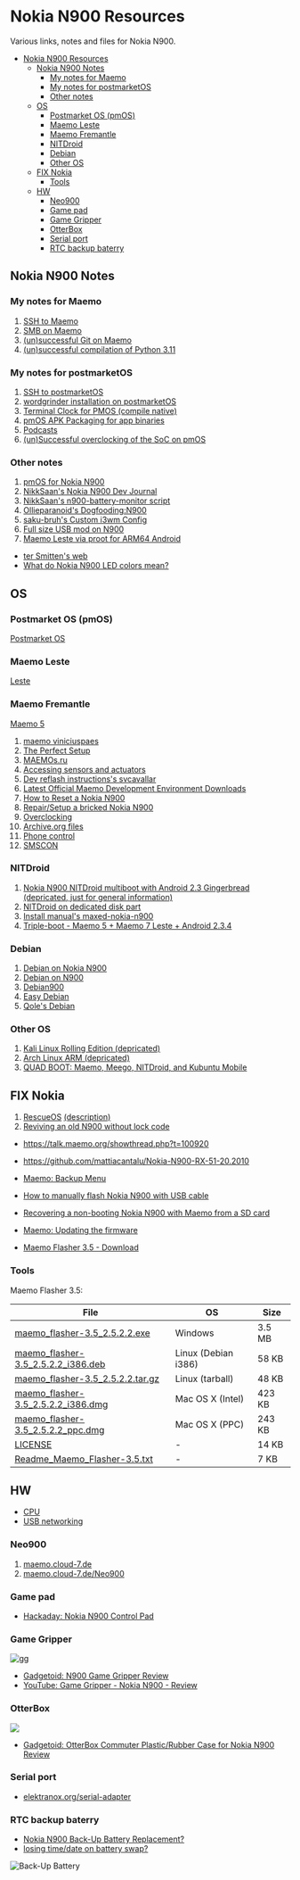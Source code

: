 # Nokia N900 Resources
Various links, notes and files for Nokia N900.

- [Nokia N900 Resources](#nokia-n900-resources)
  - [Nokia N900 Notes](#nokia-n900-notes)
    - [My notes for Maemo](#my-notes-for-maemo)
    - [My notes for postmarketOS](#my-notes-for-postmarketos)
    - [Other notes](#other-notes)
  - [OS](#os)
    - [Postmarket OS (pmOS)](#postmarket-os-pmos)
    - [Maemo Leste](#maemo-leste)
    - [Maemo Fremantle](#maemo-fremantle)
    - [NITDroid](#nitdroid)
    - [Debian](#debian)
    - [Other OS](#other-os)
  - [FIX Nokia](#fix-nokia)
    - [Tools](#tools)
  - [HW](#hw)
    - [Neo900](#neo900)
    - [Game pad](#game-pad)
    - [Game Gripper](#game-gripper)
    - [OtterBox](#otterbox)
    - [Serial port](#serial-port)
    - [RTC backup baterry](#rtc-backup-baterry)

## Nokia N900 Notes

### My notes for Maemo 
1. [SSH to Maemo](./doc/Nokia%20N900%20-%20SSH.md)
2. [SMB on Maemo](./doc/maemo_smb.md)
3. [(un)successful Git on Maemo](./doc/maemo_git.md)
4. [(un)successful compilation of Python 3.11](https://github.com/elPytel/Python_3.11_on_N900)

### My notes for postmarketOS

1. [SSH to postmarketOS](./doc/pmos_SSH.md)
2. [wordgrinder installation on postmarketOS](./doc/pmos_wordgrinder.md)
3. [Terminal Clock for PMOS (compile native)](./doc/pmos_tty-clock_native.md)
4. [pmOS APK Packaging for app binaries](./doc/pmos_apk_packaging.md)
5. [Podcasts](./doc/pmos_podcasts.md)
6. [(un)Successful overclocking of the SoC on pmOS](./doc/pmos_overclocking.md)

### Other notes

1. [pmOS for Nokia N900](https://wiki.postmarketos.org/wiki/Nokia_N900_(nokia-n900))
2. [NikkSaan's Nokia N900 Dev Journal](https://gist.github.com/NikkSaan/b8dec1ddb368e0d8ea7b413d8533e2ef)
3. [NikkSaan's n900-battery-monitor script](https://gist.github.com/NikkSaan/800c17d87dddfaa9edf5274130717d73)
4. [Ollieparanoid's Dogfooding:N900](https://wiki.postmarketos.org/wiki/User:Ollieparanoid/Dogfooding:N900)
5. [saku-bruh's Custom i3wm Config](https://github.com/saku-bruh/i3-n900)
6. [Full size USB mod on N900](https://simpledevices.blogspot.com/2015/04/a-few-modifications-of-nokia-n900.html)
9. [Maemo Leste via proot for ARM64 Android](https://github.com/diejuse/proot_MaemoLeste_on_Android)
- [ter Smitten's web](https://blog.tersmitten.nl/tag/n900)
- [What do Nokia N900 LED colors mean?](https://n900tips.blogspot.com/2010/04/what-do-nokia-n900-led-colors-mean.html)

## OS

### Postmarket OS (pmOS)

[Postmarket OS](./pmOS_files/Postmarket%20OS.md)


### Maemo Leste
[Leste](./maemo_leste_files/Leste.md)

### Maemo Fremantle

[Maemo 5](./maemoOS_files/Maemo%205.md)

1. [maemo viniciuspaes](https://maemo.viniciuspaes.com/)
2. [The Perfect Setup](https://wiki.maemo.org/N900_The_Perfect_Setup)
3. [MAEMOs.ru](http://maemos.ru/faq/)
4. [Accessing sensors and actuators](https://mlab.taik.fi/paja/?p=1263)
5. [Dev reflash instructions's svcavallar](https://gist.github.com/svcavallar/8e7809de10eded30b2d510fcc9685963)
6. [Latest Official Maemo Development Environment Downloads](http://web.archive.org/web/20131117084237/http://skeiron.org/tablets-dev/maemo_dev_env_downloads/)
7. [How to Reset a Nokia N900](https://www.wikihow.tech/Reset-a-Nokia-N900)
8. [Repair/Setup a bricked Nokia N900](https://harald.ist.org/howto/n900/repair_bricked_phone.html)
9. [Overclocking](https://wiki.maemo.org/Overclocking)
10. [Archive.org files](https://archive.org/details/nokia_N900)
11. [Phone control](https://wiki.maemo.org/Phone_control)
12. [SMSCON](https://wiki.maemo.org/SMSCON)

### NITDroid

1. [Nokia N900 NITDroid multiboot with Android 2.3 Gingerbread (depricated, just for general information)](https://github.com/mattiacantalu/Nokia_N900_NITDroid)
2. [NITDroid on dedicated disk part](https://talk.maemo.org/showthread.php?t=101345)
3. [Install manual's maxed-nokia-n900](http://maxed-nokia-n900.blogspot.com/)
4. [Triple-boot - Maemo 5 + Maemo 7 Leste + Android 2.3.4](https://talk.maemo.org/showthread.php?t=101338)

### Debian
1. [Debian on Nokia N900](https://wiki.debian.org/DebianOnN900)
2. [Debian on N900](https://n900.elektranox.org/index.html)
3. [Debian900](https://github.com/dderby/debian900)
4. [Easy Debian](https://wiki.maemo.org/Easy_Debian)
5. [Qole's Debian](https://qole.org/files/debian900/)


### Other OS

1. [Kali Linux Rolling Edition (depricated)](https://talk.maemo.org/showthread.php?t=96573)
2. [Arch Linux ARM (depricated)](https://talk.maemo.org/showthread.php?t=81892)
3. [QUAD BOOT: Maemo, Meego, NITDroid, and Kubuntu Mobile](https://talk.maemo.org/showthread.php?t=74956)

## FIX Nokia

1. [RescueOS](https://github.com/quitesimpleorg/N900_RescueOS) [(description)](https://quitesimple.org/page/N900rescueOS)
2. [Reviving an old N900 without lock code](https://blog.tldnr.org/2015/01/10/reviving-an-old-n900-without-lock-code/)
- https://talk.maemo.org/showthread.php?t=100920
- https://github.com/mattiacantalu/Nokia-N900-RX-51-20.2010
- [Maemo: Backup Menu](http://maemo.org/downloads/product/Maemo5/backupmenu/)
- [How to manually flash Nokia N900 with USB cable](https://www.lemmymorgan.com/how-to-manually-flash-nokia-n900-with-usb-cable/)
- [Recovering a non-booting Nokia N900 with Maemo from a SD card](https://kicherer.org/joomla/index.php/en/blog/32-recovering-a-non-booting-nokia-n900-with-maemo-from-a-sd-card)

- [Maemo: Updating the firmware](https://wiki.maemo.org/Updating_the_firmware)
- [Maemo Flasher 3.5 - Download](https://maemo.viniciuspaes.com/flasher/)

### Tools
Maemo Flasher 3.5:

| File | OS | Size |
| --- | --- | --- |
| [maemo_flasher-3.5_2.5.2.2.exe](./tools/flasher-3.5/maemo_flasher-3.5_2.5.2.2.exe) | Windows | 3.5 MB |
| [maemo_flasher-3.5_2.5.2.2_i386.deb](./tools/flasher-3.5/maemo_flasher-3.5_2.5.2.2_i386.deb) | Linux (Debian i386) | 58 KB |
| [maemo_flasher-3.5_2.5.2.2.tar.gz](./tools/flasher-3.5/maemo_flasher-3.5_2.5.2.2.tar.gz) | Linux (tarball) | 48 KB |
| [maemo_flasher-3.5_2.5.2.2_i386.dmg](./tools/flasher-3.5/maemo_flasher-3.5_2.5.2.2_i386.dmg) | Mac OS X (Intel) | 423 KB |
| [maemo_flasher-3.5_2.5.2.2_ppc.dmg](./tools/flasher-3.5/maemo_flasher-3.5_2.5.2.2_ppc.dmg) | Mac OS X (PPC) | 243 KB |
| [LICENSE](./tools/flasher-3.5/LICENSE) | - | 14 KB |
| [Readme_Maemo_Flasher-3.5.txt](./tools/flasher-3.5/Readme_Maemo_Flasher-3.5.txt) | - | 7 KB |

## HW

- [CPU](https://wiki.maemo.org/N900_CPU)
- [USB networking](https://wiki.maemo.org/N900_USB_networking)

### Neo900

1. [maemo.cloud-7.de](http://maemo.cloud-7.de/)
2. [maemo.cloud-7.de/Neo900](http://maemo.cloud-7.de/Neo900/)

### Game pad
- [Hackaday: Nokia N900 Control Pad](https://hackaday.com/2011/12/12/nokia-n900-control-pad-is-perfect-for-gaming-on-the-go/)

### Game Gripper

![gg](./assets/Game%20Gripper/IMG_6688.jpg)

- [Gadgetoid: N900 Game Gripper Review](https://gadgetoid.com/2010/08/18/n900-game-gripper-review/)
- [YouTube: Game Gripper - Nokia N900 - Review](https://www.youtube.com/watch?v=utOYw_8Y8Iw)

### OtterBox

![](./assets/OtterBox/otterbox-n900-case-apart.jpg)

- [Gadgetoid: OtterBox Commuter Plastic/Rubber Case for Nokia N900 Review](https://gadgetoid.com/2010/05/20/otterbox-commuter-plasticrubber-case-for-nokia-n900-review/)

### Serial port
- [elektranox.org/serial-adapter](https://n900.elektranox.org/serial-adapter.html)

### RTC backup baterry
- [Nokia N900 Back-Up Battery Replacement?](https://talk.maemo.org/showthread.php?t=92199)
- [losing time/date on battery swap?](https://talk.maemo.org/showthread.php?t=90864)

![Back-Up Battery](./assets/2013-12-29_Nokia_N900_RX-51_Schematics.pdf.jpg)